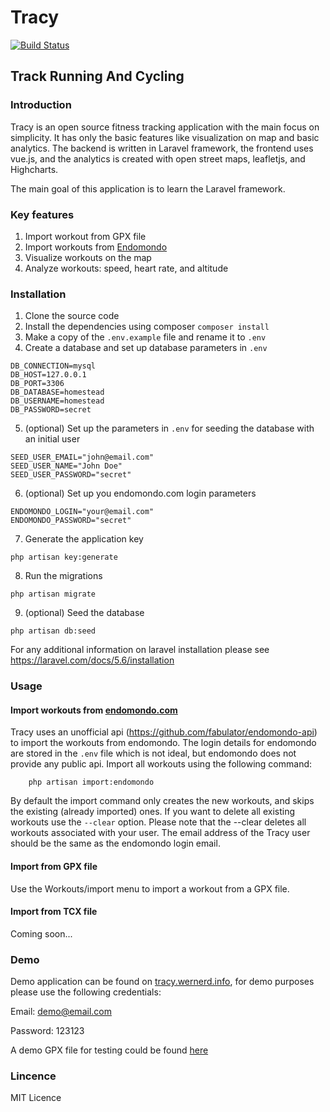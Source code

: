 # Tracy

[![Build Status](https://travis-ci.com/daniel-werner/tracy.svg?branch=master)](https://travis-ci.com/daniel-werner/tracy)

## Track Running And Cycling

### Introduction
Tracy is an open source fitness tracking application with the main focus on simplicity.
It has only the basic features like visualization on map and basic analytics.
The backend is written in Laravel framework, the frontend uses vue.js, and the analytics
is created with open street maps, leafletjs, and Highcharts.

The main goal of this application is to learn the Laravel framework.

### Key features
1. Import workout from GPX file
2. Import workouts from [Endomondo](http://endomondo.com)
3. Visualize workouts on the map
4. Analyze workouts: speed, heart rate, and altitude

### Installation
1. Clone the source code
2. Install the dependencies using composer `composer install`
3. Make a copy of the `.env.example` file and rename it to `.env`
4. Create a database and set up database parameters in `.env`

```
DB_CONNECTION=mysql
DB_HOST=127.0.0.1
DB_PORT=3306
DB_DATABASE=homestead
DB_USERNAME=homestead
DB_PASSWORD=secret
```

5. (optional) Set up the parameters in `.env` for seeding the database with an initial
user

```
SEED_USER_EMAIL="john@email.com"
SEED_USER_NAME="John Doe"
SEED_USER_PASSWORD="secret"
```

6. (optional) Set up you endomondo.com login parameters

```
ENDOMONDO_LOGIN="your@email.com"
ENDOMONDO_PASSWORD="secret"
```

7. Generate the application key

 ```
 php artisan key:generate
 ```

8. Run the migrations

```
php artisan migrate
```

9. (optional) Seed the database

```
php artisan db:seed
```


For any additional information on laravel installation please see
https://laravel.com/docs/5.6/installation

### Usage
#### Import workouts from [endomondo.com](http://endomondo.com)
Tracy uses an unofficial api (https://github.com/fabulator/endomondo-api)
to import the workouts from endomondo. The login details for endomondo
are stored in the `.env` file which is not ideal, but endomondo does not
provide any public api. Import all workouts using the following command:
```
    php artisan import:endomondo
```

By default the import command only creates the new workouts, and skips the
 existing (already imported) ones. If you want to delete all existing workouts
 use the `--clear` option. Please note that the --clear deletes all workouts
 associated with your user. The email address of the Tracy user should be the same
 as the endomondo login email.

 #### Import from GPX file
 Use the Workouts/import menu to import a workout from a GPX file.

 #### Import from TCX file
 Coming soon...


### Demo
Demo application can be found on [tracy.wernerd.info](http://tracy.wernerd.info),
for demo purposes please use the following credentials:


Email: demo@email.com


Password: 123123

A demo GPX file for testing could be found [here](https://www.mapbox.com/help/data/run.gpx)

### Lincence
MIT Licence
